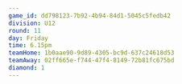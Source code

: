 ```yaml
---
game_id: dd798123-7b92-4b94-84d1-5045c5fedb42
division: U12
round: 11
day: Friday
time: 6.15pm
teamHome: 1b0aae90-9d89-4305-bc9d-637c24618d53
teamAway: 02ff665e-f744-47f4-8149-72b81fc675bd
diamond: 1
---
```

